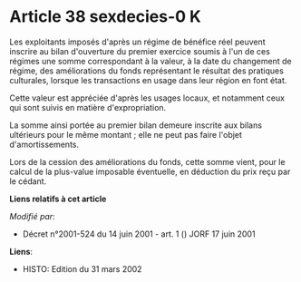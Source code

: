 # Article 38 sexdecies-0 K

Les exploitants imposés d'après un régime de bénéfice réel peuvent inscrire au bilan d'ouverture du premier exercice soumis à
l'un de ces régimes une somme correspondant à la valeur, à la date du changement de régime, des améliorations du fonds
représentant le résultat des pratiques culturales, lorsque les transactions en usage dans leur région en font état.

Cette valeur est appréciée d'après les usages locaux, et notamment ceux qui sont suivis en matière d'expropriation.

La somme ainsi portée au premier bilan demeure inscrite aux bilans ultérieurs pour le même montant ; elle ne peut pas faire
l'objet d'amortissements.

Lors de la cession des améliorations du fonds, cette somme vient, pour le calcul de la plus-value imposable éventuelle, en
déduction du prix reçu par le cédant.

**Liens relatifs à cet article**

_Modifié par_:

  - Décret n°2001-524 du 14 juin 2001 - art. 1 () JORF 17 juin 2001

**Liens**:

  - HISTO: Edition du 31 mars 2002

